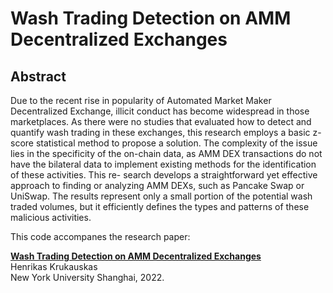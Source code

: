 # Wash Trading Detection on AMM Decentralized Exchanges

## Abstract

Due to the recent rise in popularity of Automated Market Maker Decentralized
Exchange, illicit conduct has become widespread in those marketplaces. As
there were no studies that evaluated how to detect and quantify wash trading
in these exchanges, this research employs a basic z-score statistical method to
propose a solution. The complexity of the issue lies in the specificity of the
on-chain data, as AMM DEX transactions do not have the bilateral data to
implement existing methods for the identification of these activities. This re-
search develops a straightforward yet effective approach to finding or analyzing
AMM DEXs, such as Pancake Swap or UniSwap. The results represent only
a small portion of the potential wash traded volumes, but it efficiently defines
the types and patterns of these malicious activities.

This code accompanes the research paper:

**[Wash Trading Detection on AMM Decentralized Exchanges](dvev)**   
Henrikas Krukauskas   
New York University Shanghai, 2022.
